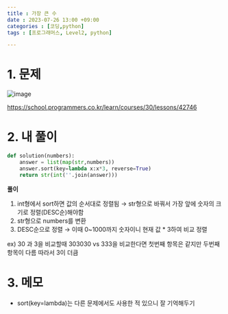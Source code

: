 ```yaml
---
title : 가장 큰 수
date : 2023-07-26 13:00 +09:00
categories : [코딩,python]
tags : [프로그래머스, Level2, python]

---
```

# 1. 문제
![image](https://github.com/mini0-0/mini0-0.github.io/assets/63296983/eb29342d-81fb-45bd-9252-30f81fecfb6a)

<https://school.programmers.co.kr/learn/courses/30/lessons/42746>

# 2. 내 풀이

```python
def solution(numbers):
    answer = list(map(str,numbers))
    answer.sort(key=lambda x:x*3, reverse=True)
    return str(int(''.join(answer)))
```

**풀이**

1. int형에서 sort하면 값의 순서대로 정렬됨 → str형으로 바꿔서 가장 앞에 숫자의 크기로 정렬(DESC순)해야함
2. str형으로 numbers를 변환
3. DESC순으로 정렬 → 이때 0~1000까지 숫자이니 현재 값 * 3하여 비교 정렬

ex) 30 과 3을 비교할때 303030 vs 333을 비교한다면 첫번째 항목은 같지만 두번째 항목이 다름 따라서 3이 더큼

# 3. 메모

- sort(key=lambda)는 다른 문제에서도 사용한 적 있으니 잘 기억해두기 


